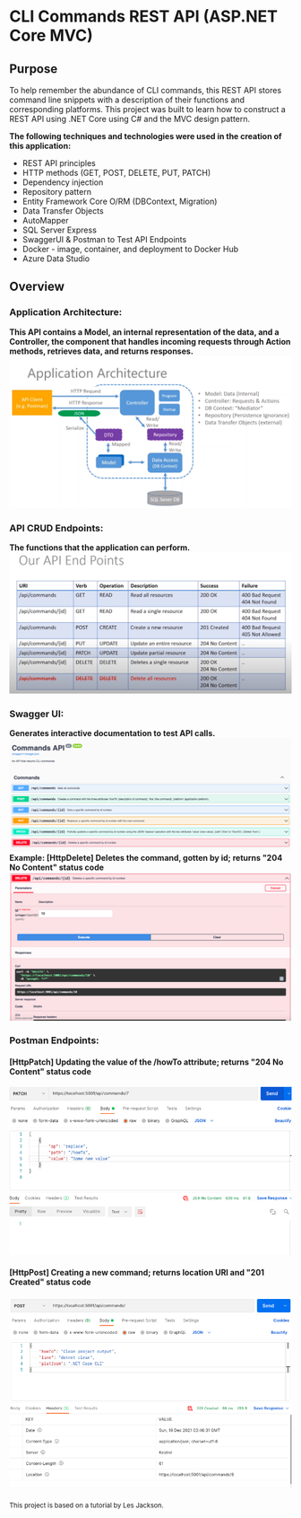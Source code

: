# CLI Commands REST API (ASP.NET Core MVC)
## Purpose
To help remember the abundance of CLI commands, this REST API stores command line snippets with a description of their functions and corresponding platforms. 
This project was built to learn how to construct a REST API using .NET Core using C# and the MVC design pattern. 

**The following techniques and technologies were used in the creation of this application:**
* REST API principles
* HTTP methods (GET, POST, DELETE, PUT, PATCH)
* Dependency injection
* Repository pattern
* Entity Framework Core O/RM (DBContext, Migration)
* Data Transfer Objects
* AutoMapper
* SQL Server Express
* SwaggerUI & Postman to Test API Endpoints
* Docker - image, container, and deployment to Docker Hub
* Azure Data Studio

## Overview
### Application Architecture:
**This API contains a Model, an internal representation of the data, and a Controller, the component that handles incoming requests through Action methods, retrieves data, and returns responses.**
![](images/Application%20Architecture.png)
### API CRUD Endpoints:
**The functions that the application can perform.**
![](images/API%20End%20points.png)
### Swagger UI:
**Generates interactive documentation to test API calls.**
![](images/SwaggerUI.png)
**Example: [HttpDelete] Deletes the command, gotten by id; returns "204 No Content" status code**
![](images/Swagger.png)
### Postman Endpoints:
#### [HttpPatch] Updating the value of the /howTo attribute; returns "204 No Content" status code 
![](images/Patch.png)
#### [HttpPost] Creating a new command; returns location URI and "201 Created" status code
![](images/Post.png)



<sub>This project is based on a tutorial by Les Jackson.</sub>
